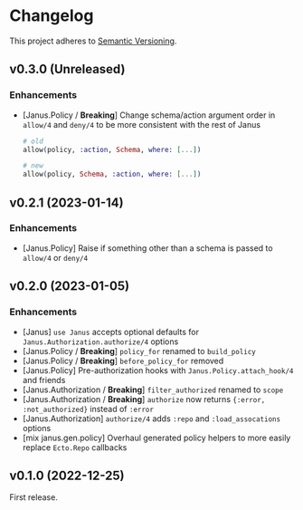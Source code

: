# Changelog

This project adheres to [Semantic Versioning](https://semver.org/spec/v2.0.0.html).

## v0.3.0 (Unreleased)

### Enhancements

  * [Janus.Policy / **Breaking**] Change schema/action argument order in `allow/4` and `deny/4` to be more consistent with the rest of Janus

    ```elixir
    # old
    allow(policy, :action, Schema, where: [...])

    # new
    allow(policy, Schema, :action, where: [...])
    ```

## v0.2.1 (2023-01-14)

### Enhancements

  * [Janus.Policy] Raise if something other than a schema is passed to `allow/4` or `deny/4`

## v0.2.0 (2023-01-05)

### Enhancements

  * [Janus] `use Janus` accepts optional defaults for `Janus.Authorization.authorize/4` options
  * [Janus.Policy / **Breaking**] `policy_for` renamed to `build_policy`
  * [Janus.Policy / **Breaking**] `before_policy_for` removed
  * [Janus.Policy] Pre-authorization hooks with `Janus.Policy.attach_hook/4` and friends
  * [Janus.Authorization / **Breaking**] `filter_authorized` renamed to `scope`
  * [Janus.Authorization / **Breaking**] `authorize` now returns `{:error, :not_authorized}` instead of `:error`
  * [Janus.Authorization] `authorize/4` adds `:repo` and `:load_assocations` options
  * [mix janus.gen.policy] Overhaul generated policy helpers to more easily replace `Ecto.Repo` callbacks

## v0.1.0 (2022-12-25)

First release.
